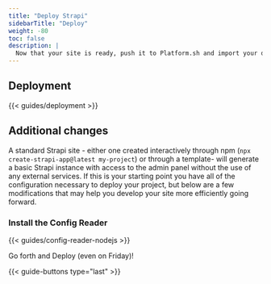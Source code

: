 ```yaml
---
title: "Deploy Strapi"
sidebarTitle: "Deploy"
weight: -80
toc: false
description: |
  Now that your site is ready, push it to Platform.sh and import your data.
---
```


## Deployment

{{< guides/deployment >}}

## Additional changes

A standard Strapi site - either one created interactively through npm (`npx create-strapi-app@latest my-project`) or through a template- will generate a basic Strapi instance with access to the admin panel without the use of any external services. If this is your starting point you have all of the configuration necessary to deploy your project, but below are a few modifications that may help you develop your site more efficiently going forward.

### Install the Config Reader

{{< guides/config-reader-nodejs >}}

Go forth and Deploy (even on Friday)!

{{< guide-buttons type="last" >}}
